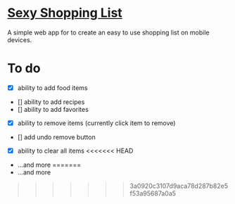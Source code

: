 # [Sexy Shopping List](http://jlassos.github.io/sexy-shopping-list/)
A simple web app for to create an easy to use shopping list on mobile devices.

# To do
* [X] ability to add food items
* [] ability to add recipes
* [] ability to add favorites
* [X] ability to remove items (currently click item to remove)
* [] add undo remove button
* [X] ability to clear all items
<<<<<<< HEAD
* ...and more
=======
* ...and more
>>>>>>> 3a0920c3107d9aca78d287b82e5f53a95687a0a5

